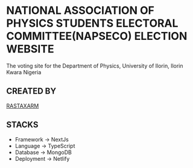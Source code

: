 # NATIONAL ASSOCIATION OF PHYSICS STUDENTS ELECTORAL COMMITTEE(NAPSECO) ELECTION WEBSITE

The voting site for the Department of Physics, University of Ilorin, Ilorin Kwara Nigeria

## CREATED BY

[RASTAXARM](https://www.twitter.com/rastaarcl)

## STACKS

- Framework -> NextJs
- Language -> TypeScript
- Database -> MongoDB
- Deployment -> Netlify

